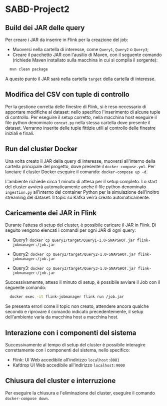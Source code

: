 # SABD-Project2
## Build dei JAR delle query

Per creare i JAR da inserire in Flink per la creazione del job:
- Muoversi nella cartella di interesse, come ```Query1```, ```Query2``` o ```Query3```;
- Creare il pacchetto JAR con l'ausilio di Maven, con il seguente comando (richiede Maven installato sulla macchina in cui si compila il sorgente):

```bash
  mvn clean package
```
A questo punto il JAR sarà nella cartella ```target``` della cartella di interesse.

## Modifica del CSV con tuple di controllo
Per la gestione corretta delle finestre di Flink, si è reso necessario di apportare modifiche al dataset: nello specifico l'inserimento di alcune tuple di controllo. Per eseguire il setup corretto, nella macchina host eseguire il file python denominato ```concat.py``` nella stessa cartella dove presente il dataset. Verranno inserite delle tuple fittizie utili al controllo delle finestre iniziali e finali.

## Run del cluster Docker
Una volta creato il JAR della query di interesse, muoversi all'interno della cartella principale del progetto, dove presente il ```docker-compose.yml```. Per lanciare il cluster Docker eseguire il comando: ```docker-compose up -d```. 

L'ambiente richiede circa 1 minuto di attesa per il setup completo. Lo start del cluster avvierà automaticamente anche il file python denominato ```ingestion.py``` all'interno del container Python per la simulazione dell'inoltro streaming del dataset. Il topic su Kafka verrà creato automaticamente. 

## Caricamente dei JAR in Flink

Durante l'attesa di setup del cluster, è possibile caricare il JAR in Flink. Di seguito vengono elencati i comandi per ogni JAR di ogni query:

- Query1: ```docker cp Query1/target/Query1-1.0-SNAPSHOT.jar flink-jobmanager:/job.jar```

- Query2: ```docker cp Query2/target/Query2-1.0-SNAPSHOT.jar flink-jobmanager:/job.jar ```

- Query3: ```docker cp Query3/target/Query3-1.0-SNAPSHOT.jar flink-jobmanager:/job.jar```

Successivamemte, atteso il minuto di setup, è possibile avviare il Job con il seguente comando:
```bash
  docker exec -it flink-jobmanager flink run /job.jar
```
Se presenta errori come il topic non creato, attendere ancora qualche secondo e riprovare il comando indicato precedentemente, il setup dell'ambiente varia da macchina host a macchina host.

## Interazione con i componenti del sistema
Successivamente al tempo di setup del cluster è possibile interagire correttamente con i componenti del sistema, nello specifico:

- Flink: UI Web accedibile all'indirizzo ```localhost:8081```
- Kafdrop UI Web accedibile all'indirizzo ```localhost:9000```

## Chiusura del cluster e interruzione
Per eseguire la chiusura e l'eliminazione del cluster, eseguire il comando ```docker-compose down```.
